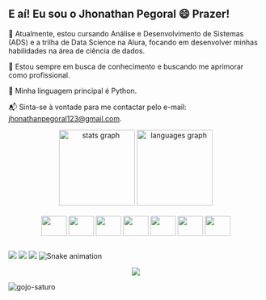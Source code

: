 ## E aí! Eu sou o Jhonathan Pegoral 😄 Prazer!
🚀 Atualmente, estou cursando Análise e Desenvolvimento de Sistemas (ADS) e a trilha de Data Science na Alura, focando em desenvolver minhas habilidades na área de ciência de dados.

🤝 Estou sempre em busca de conhecimento e buscando me aprimorar como profissional.

🐍 Minha linguagem principal é Python.

📬 Sinta-se à vontade para me contactar pelo e-mail: jhonathanpegoral123@gmail.com.

 
<div align="center">
  <img src="https://github-readme-stats.vercel.app/api?username=Pegoral123&hide_title=false&hide_rank=false&show_icons=true&include_all_commits=true&count_private=true&disable_animations=false&theme=dracula&locale=pt-br&hide_border=true&order=1" height="150" alt="stats graph"  />
  <img src="https://github-readme-stats.vercel.app/api/top-langs?username=Pegoral123&locale=pt-br&hide_title=false&layout=compact&card_width=320&langs_count=5&theme=dracula&hide_border=true&order=2" height="150" alt="languages graph"  />
</div>

 
  
  
  <div style="display: inline_block " align="center"><br>
    <img align="center" height="40" width="50" src="https://cdn.jsdelivr.net/gh/devicons/devicon/icons/html5/html5-original-wordmark.svg" />
    <img align="center" height="40" width="50" src="https://cdn.jsdelivr.net/gh/devicons/devicon/icons/css3/css3-original-wordmark.svg" />
    <img align="center" height="40" width="50" src="https://cdn.jsdelivr.net/gh/devicons/devicon/icons/bootstrap/bootstrap-original.svg" />
    <img align="center" height="40" width="50" src="https://cdn.jsdelivr.net/gh/devicons/devicon/icons/javascript/javascript-original.svg" />
    <img align="center" height="40" width="50"  src="https://cdn.jsdelivr.net/gh/devicons/devicon/icons/git/git-plain.svg" />
     <img align="center" height="40" width="50" rel="stylesheet" src="https://cdn.jsdelivr.net/gh/devicons/devicon/icons/nodejs/nodejs-original-wordmark.svg"/>
     <img align="center" height="40" width="50" rel="stylesheet"  src="https://cdn.jsdelivr.net/gh/devicons/devicon/icons/vuejs/vuejs-original-wordmark.svg"/>
  
         
          
  </div>

  ##
  <div> 
 
  <a href="https://www.instagram.com/jhonathan_pegoral/" target="_blank"><img src="https://img.shields.io/badge/-Instagram-%23E4405F?style=for-the-badge&logo=instagram&logoColor=white" target="_blank"></a>
  <a href = "mailto:jhonathanpegoral123@gmail.com"><img src="https://img.shields.io/badge/-Gmail-%23333?style=for-the-badge&logo=gmail&logoColor=white" target="_blank"></a>
  <a href="https://www.linkedin.com/in/jhonathan-pegoral-462165222/" target="_blank"><img src="https://img.shields.io/badge/-LinkedIn-%230077B5?style=for-the-badge&logo=linkedin&logoColor=white" target="_blank"></a> 
![Snake animation](https://github.com/Pegoral123/Pegoral123/blob/output/github-contribution-grid-snake-dark.svg)
<p align="center">
  <img src="https://profile-counter.glitch.me/Pegoral123/count.svg?" />
</p>

![gojo-saturo](https://media.giphy.com/media/gLZ0i94Esx4oTOfG70/giphy.gif)
 
  


 
